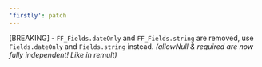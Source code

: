 ```yaml
---
'firstly': patch
---
```


[BREAKING] - `FF_Fields.dateOnly` and `FF_Fields.string` are removed, use `Fields.dateOnly` and `Fields.string` instead. _(allowNull & required are now fully independent! Like in remult)_
